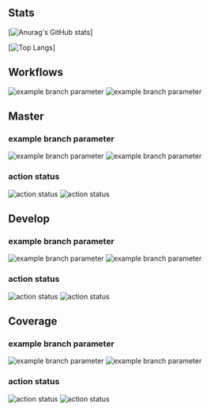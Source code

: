 ## Stats
[![Anurag's GitHub stats](https://github-readme-stats.vercel.app/api?username=IgorCSilva&show_icons=true)]

[![Top Langs](https://github-readme-stats.vercel.app/api/top-langs/?username=IgorCSilva)]

## Workflows
![example branch parameter](https://github.com/IgorCSilva/azure-github/actions/workflows/ci.yaml/badge.svg)
![example branch parameter](https://github.com/IgorCSilva/azure-github/actions/workflows/automate-pull-request.yaml/badge.svg)
## Master
### example branch parameter
![example branch parameter](https://github.com/IgorCSilva/azure-github/actions/workflows/ci.yaml/badge.svg?branch=master)
![example branch parameter](https://github.com/IgorCSilva/azure-github/actions/workflows/automate-pull-request.yaml/badge.svg?branch=master)

### action status
![action status](https://github.com/IgorCSilva/azure-github/actions/workflows/ci.yaml/badge.svg?branch=master)
![action status](https://github.com/IgorCSilva/azure-github/actions/workflows/automate-pull-request.yaml/badge.svg?branch=master)

## Develop
### example branch parameter
![example branch parameter](https://github.com/IgorCSilva/azure-github/actions/workflows/ci.yaml/badge.svg?branch=develop)
![example branch parameter](https://github.com/IgorCSilva/azure-github/actions/workflows/automate-pull-request.yaml/badge.svg?branch=develop)

### action status
![action status](https://github.com/IgorCSilva/azure-github/actions/workflows/ci.yaml/badge.svg?branch=develop)
![action status](https://github.com/IgorCSilva/azure-github/actions/workflows/automate-pull-request.yaml/badge.svg?branch=develop)

## Coverage
### example branch parameter
![example branch parameter](https://github.com/IgorCSilva/azure-github/actions/workflows/ci.yaml/badge.svg?branch=coverage)
![example branch parameter](https://github.com/IgorCSilva/azure-github/actions/workflows/automate-pull-request.yaml/badge.svg?branch=coverage)

### action status
![action status](https://github.com/IgorCSilva/azure-github/actions/workflows/ci.yaml/badge.svg?branch=coverage)
![action status](https://github.com/IgorCSilva/azure-github/actions/workflows/automate-pull-request.yaml/badge.svg?branch=coverage)